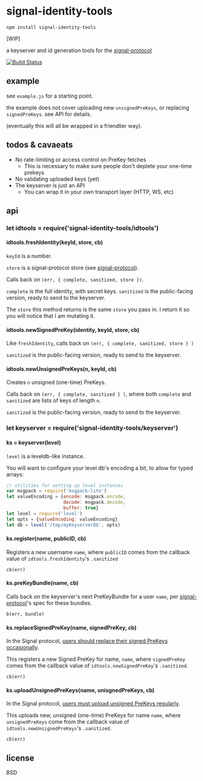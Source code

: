 # signal-identity-tools

```
npm install signal-identity-tools
```

[WIP]

a keyserver and id generation tools for the [signal-protocol](https://github.com/elsehow/signal-protocol)

[![Build Status](https://travis-ci.org/elsehow/signal-identity-tools.svg?branch=master)](https://travis-ci.org/elsehow/signal-identity-tools)

## example

see `example.js` for a starting point.

the example does not cover uploading new `unsignedPreKeys`, or replacing `signedPreKeys`. see API for details.

(eventually this will all be wrapped in a friendlier way).

## todos & cavaeats

- No rate-limiting or access control on PreKey fetches
  - This is necessary to make sure people don't deplete your one-time prekeys
- No validating uploaded keys (yet)
- The keyserver is just an API
  - You can wrap it in your own transport layer (HTTP, WS, etc)

## api

### let idtools = require('signal-identity-tools/idtools')

#### idtools.freshIdentity(keyId, store, cb)

`keyId` is a number.

`store` is a signal-protocol store (see [signal-protocol](https://github.com/elsehow/signal-protocol)).

Calls back on `(err, { complete, sanitized, store })`. 

`complete` is the full identity, with secret keys. `sanitized` is the public-facing version, ready to send to the keyserver.

The `store` this method returns is the same `store` you pass in. I return it so you will notice that I am mutating it.

#### idtools.newSignedPreKey(identity, keyId, store, cb)

Like `freshIdentity`, calls back on `(err, { complete, sanitized, store } )`

`sanitized` is the public-facing version, ready to send to the keyserver.

#### idtools.newUnsignedPreKeys(n, keyId, cb)

Creates `n` unsigned (one-time) PreKeys. 

Calls back on `(err, { complete, sanitized } )`, where both `complete` and `sanitized` are lists of keys of length `n`.

`sanitized` is the public-facing version, ready to send to the keyserver.

### let keyserver = require('signal-identity-tools/keyserver')

#### ks = keyserver(level)

`level` is a leveldb-like instance.

You will want to configure your level db's encoding a bit, to allow for typed arrays:

```js
// utilities for setting up level instances
var msgpack = require('msgpack-lite')
let valueEncoding = {encode: msgpack.encode,
                     decode: msgpack.decode,
                     buffer: true}
let level = require('level')
let opts = {valueEncoding: valueEncoding}
let db = level('/tmp/myKeyserverDb', opts)
```

#### ks.register(name, publicID, cb)

Registers a new username `name`, where `publicID` comes from the callback value of `idtools.freshIdentity`'s `.sanitized`

`cb(err)`

#### ks.preKeyBundle(name, cb)

Calls back on the keyserver's next PreKeyBundle for a user `name`, per [signal-protocol](https://github.com/elsehow/signal-protocol)'s spec for these bundles.

`b(err, bundle)`

#### ks.replaceSignedPreKey(name, signedPreKey, cb)

In the Signal protocol, [users should replace their signed PreKeys occasionally](https://whispersystems.org/docs/specifications/x3dh/). 

This registers a new Signed PreKey for name, `name`, where `signedPreKey` comes from the callback value of `idtools.newSignedPreKey`'s `.sanitized`.

`cb(err)`

#### ks.uploadUnsignedPreKeys(name, unisgnedPreKeys, cb)

In the Signal protocol, [users must upload unsigned PreKeys regularly](https://whispersystems.org/docs/specifications/x3dh/). 

This uploads new, unsigned (one-time) PreKeys for name `name`, where `unsignedPreKeys` come from the callback value of `idtools.newUnsignedPreKeys`'s `.sanitized`.

`cb(err)`


## license

BSD
